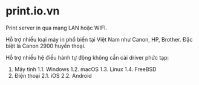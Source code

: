 # print.io.vn

Print server in qua mạng LAN hoặc WIFI.

Hỗ trợ nhiều loại máy in phổ biến tại Việt Nam như Canon, HP, Brother. Đặc biệt là Canon 2900 huyền thoại.

Hỗ trợ nhiều hệ điều hành tự động không cần cài driver phức tạp:
1. Máy tính
    1.1. Windows
    1.2. macOS
    1.3. Linux
    1.4. FreeBSD
2. Điện thoại
    2.1. iOS
    2.2. Android

